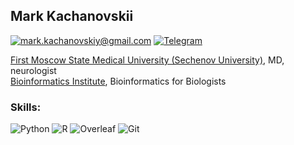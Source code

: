## Mark Kachanovskii

[![mark.kachanovskiy\@gmail.com](https://img.shields.io/badge/mark.kachanovskiy@gmail.com--brightgreen?style=social&logo=gmail)](mailto:mark.kachanovskiy@gmail.com)
[![Telegram](https://img.shields.io/badge/Telegram--brightgreen?style=social&logo=Telegram)](https://t.me/avescaevola)

[First Moscow State Medical University (Sechenov University)](https://www.sechenov.ru/eng/),
MD, neurologist </br>
[Bioinformatics Institute](https://bioinf.me/en), Bioinformatics for Biologists

### Skills:

![Python](https://img.shields.io/badge/python-3670A0?style=for-the-badge&logo=python&logoColor=ffdd54)
![R](https://img.shields.io/badge/r-%23276DC3.svg?style=for-the-badge&logo=r&logoColor=white)
![Overleaf](https://img.shields.io/badge/Overleaf-47A141?style=for-the-badge&amp;logo=Overleaf&amp;logoColor=white)
![Git](https://img.shields.io/badge/git-%23F05033.svg?style=for-the-badge&logo=git&logoColor=white)
